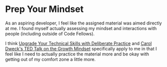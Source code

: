 # Prep Your Mindset

As an aspiring developer, I feel like the assigned material was aimed directly at me. I found myself actually assessing my mindset and interactions with people (including outside of Code Fellows).

I think [Upgrade Your Technical Skills with Deliberate Practice](https://web.archive.org/web/20160616225417/http://www.happybearsoftware.com/upgrade-your-technical-skills-with-deliberate-practice) and [Carol Dweck's TED Talk on the Growth Mindset](https://www.ted.com/talks/carol_dweck_the_power_of_believing_that_you_can_improve?language=en) specifically apply to me in that I feel like I need to actually practice the material more and be okay with getting out of my comfort zone a little more.


